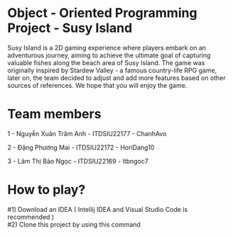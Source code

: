 # Object - Oriented Programming Project - Susy Island 
Susy Island is a 2D gaming experience where players embark on an adventurous journey, aiming to achieve the ultimate goal of capturing valuable fishes along the beach area of Susy Island. The game was originally inspired by Stardew Valley - a famous country-life RPG game, later on, the team decided to adjust and add more features based on other sources of references. We hope that you will enjoy the game. 

# Team members 
1 - Nguyễn Xuân Trâm Anh - ITDSIU22177 - ChanhAvo 

2 - Đặng Phương Mai - ITDSIU22172 - HoriDang10

3 - Lâm Thị Bảo Ngọc - ITDSIU22169 - ltbngoc7

# How to play? 

#1) Download an IDEA ( Intellij IDEA and Visual Studio Code is recommended )  
#2) Clone this project by using this command 

